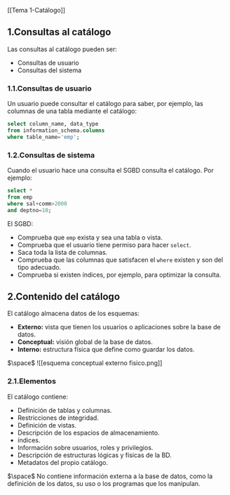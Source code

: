 [[Tema 1-Catálogo]]

## 1.Consultas al catálogo
Las consultas al catálogo pueden ser:
+ Consultas de usuario
+ Consultas del sistema
### 1.1.Consultas de usuario
Un usuario puede consultar el catálogo para saber, por ejemplo, las columnas de una tabla mediante el catálogo:

```sql
select column_name, data_type
from information_schema.columns
where table_name='emp';
```

### 1.2.Consultas de sistema
Cuando el usuario hace una consulta el SGBD consulta el catálogo. Por ejemplo:

```sql
select *
from emp
where sal+comm>2000
and deptno=10;
```

El SGBD:
+ Comprueba que `emp` exista y sea una tabla o vista.
+ Comprueba que el usuario tiene permiso para hacer `select`.
+ Saca toda la lista de columnas.
+ Comprueba que las columnas que satisfacen el `where` existen y son del tipo adecuado.
+ Comprueba si existen índices, por ejemplo, para optimizar la consulta.

## 2.Contenido del catálogo
El catálogo almacena datos de los esquemas:
+ **Externo:** vista que tienen los usuarios o aplicaciones sobre la base de datos.
+ **Conceptual:** visión global de la base de datos.
+ **Interno:** estructura física que define como guardar los datos.

$\space$
![[esquema conceptual externo fisico.png]]

### 2.1.Elementos
El catálogo contiene:
+ Definición de tablas y columnas.
+ Restricciones de integridad.
+ Definición de vistas.
+ Descripción de los espacios de almacenamiento.
+ índices.
+ Información sobre usuarios, roles y privilegios.
+ Descripción de estructuras lógicas y físicas de la BD.
+ Metadatos del propio catálogo.

$\space$
No contiene información externa a la base de datos, como la definición de los datos, su uso o los programas que los manipulan.

